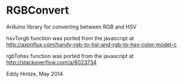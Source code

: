 RGBConvert
==========

Arduino library for converting between RGB and HSV


hsvTorgb function was ported from the javascript at http://axonflux.com/handy-rgb-to-hsl-and-rgb-to-hsv-color-model-c

rgbTohsv function was ported from the javascript at http://stackoverflow.com/a/8023734


Eddy Hintze, May 2014

